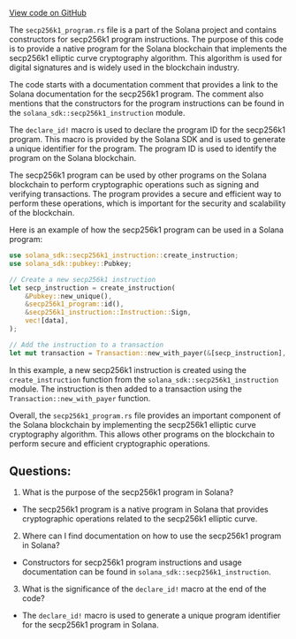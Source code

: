 [View code on GitHub](https://github.com/solana-labs/solana/blob/master/sdk/program/src/secp256k1_program.rs)

The `secp256k1_program.rs` file is a part of the Solana project and contains constructors for secp256k1 program instructions. The purpose of this code is to provide a native program for the Solana blockchain that implements the secp256k1 elliptic curve cryptography algorithm. This algorithm is used for digital signatures and is widely used in the blockchain industry.

The code starts with a documentation comment that provides a link to the Solana documentation for the secp256k1 program. The comment also mentions that the constructors for the program instructions can be found in the `solana_sdk::secp256k1_instruction` module.

The `declare_id!` macro is used to declare the program ID for the secp256k1 program. This macro is provided by the Solana SDK and is used to generate a unique identifier for the program. The program ID is used to identify the program on the Solana blockchain.

The secp256k1 program can be used by other programs on the Solana blockchain to perform cryptographic operations such as signing and verifying transactions. The program provides a secure and efficient way to perform these operations, which is important for the security and scalability of the blockchain.

Here is an example of how the secp256k1 program can be used in a Solana program:

```rust
use solana_sdk::secp256k1_instruction::create_instruction;
use solana_sdk::pubkey::Pubkey;

// Create a new secp256k1 instruction
let secp_instruction = create_instruction(
    &Pubkey::new_unique(),
    &secp256k1_program::id(),
    &secp256k1_instruction::Instruction::Sign,
    vec![data],
);

// Add the instruction to a transaction
let mut transaction = Transaction::new_with_payer(&[secp_instruction], Some(&payer_pubkey));
```

In this example, a new secp256k1 instruction is created using the `create_instruction` function from the `solana_sdk::secp256k1_instruction` module. The instruction is then added to a transaction using the `Transaction::new_with_payer` function.

Overall, the `secp256k1_program.rs` file provides an important component of the Solana blockchain by implementing the secp256k1 elliptic curve cryptography algorithm. This allows other programs on the blockchain to perform secure and efficient cryptographic operations.
## Questions: 
 1. What is the purpose of the secp256k1 program in Solana?
- The secp256k1 program is a native program in Solana that provides cryptographic operations related to the secp256k1 elliptic curve.

2. Where can I find documentation on how to use the secp256k1 program in Solana?
- Constructors for secp256k1 program instructions and usage documentation can be found in `solana_sdk::secp256k1_instruction`.

3. What is the significance of the `declare_id!` macro at the end of the code?
- The `declare_id!` macro is used to generate a unique program identifier for the secp256k1 program in Solana.